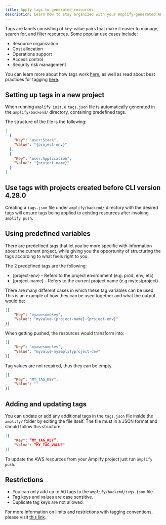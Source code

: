 ```yaml
---
title: Apply tags to generated resources
description: Learn how to stay organized with your Amplify-generated AWS resources by tagging them through the CLI
---
```


Tags are labels consisting of key-value pairs that make it easier to manage, search for, and filter resources. Some popular use cases include:
* Resource organization
* Cost allocation
* Operations support
* Access control
* Security risk management

You can learn more about how tags work [here](https://docs.aws.amazon.com/general/latest/gr/aws_tagging.html), as well as read about best practices for tagging [here](https://d1.awsstatic.com/whitepapers/aws-tagging-best-practices.pdf).

## Setting up tags in a new project

When running `amplify init`, a `tags.json` file is automatically generated in the `amplify/backend/` directory, containing predefined tags.

The structure of the file is the following:
```json
[
  {
    "Key": "user:Stack",
    "Value": "{project-env}"
  },
  {
    "Key": "user:Application",
    "Value": "{project-name}"
  }
]
```
## Use tags with projects created before CLI version 4.28.0

Creating a `tags.json` file under `amplify/backend/` directory with the desired tags will ensure tags being applied to existing resources after invoking `amplify push`.

## Using predefined variables

There are predefined tags that let you be more specific with information about the current project, while giving you the opportunity of structuring the tags according to what feels right to you.

The 2 predefined tags are the following:

* {project-env} - Refers to the project environment (e.g. prod, env, etc)
* {project-name} - Refers to the current project name (e.g mytestproject)


There are many different cases in which these tag variables can be used. This is an example of how they can be used together and what the output would be:

```json
[{
    "Key": "myawesomekey",
    "Value": "myvalue-{project-name}-{project-env}"
}]
```

When getting pushed, the resources would transform into:
```json
[{
    "Key": "myawesomekey",
    "Value": "myvalue-myamplifyproject-dev"
}]
```

Tag values are not required, thus they can be empty.
```json
[{
	"Key": "MY_TAG_KEY",
	"Value": ""
}]
```

## Adding and updating tags

You can update or add any additional tags in the `tags.json` file inside the `amplify/` folder by editing the file itself. The file must in a JSON format and should follow this structure:

```json
[{
    "Key": “MY_TAG_KEY”,
    "Value": “MY_TAG_VALUE"
}]
```

To update the AWS resources from your Amplify project just run `amplify push`.

## Restrictions

* You can only add up to 50 tags to the `amplify/backend/tags.json` file.
* Tag keys and values are case sensitive.
* Duplicate tag keys are not allowed.

<amplify-callout>

For more information on limits and restrictions with tagging conventions, please visit [this link](https://docs.aws.amazon.com/general/latest/gr/aws_tagging.html).

</amplify-callout>
